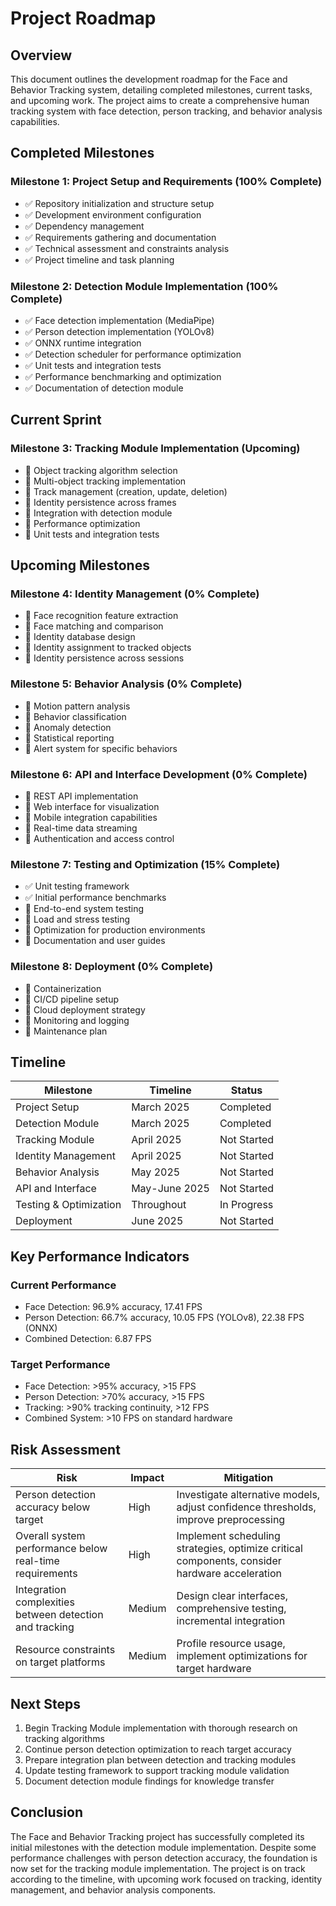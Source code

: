 # Project Roadmap

## Overview

This document outlines the development roadmap for the Face and Behavior Tracking system, detailing completed milestones, current tasks, and upcoming work. The project aims to create a comprehensive human tracking system with face detection, person tracking, and behavior analysis capabilities.

## Completed Milestones

### Milestone 1: Project Setup and Requirements (100% Complete)
- ✅ Repository initialization and structure setup
- ✅ Development environment configuration
- ✅ Dependency management
- ✅ Requirements gathering and documentation
- ✅ Technical assessment and constraints analysis
- ✅ Project timeline and task planning

### Milestone 2: Detection Module Implementation (100% Complete)
- ✅ Face detection implementation (MediaPipe)
- ✅ Person detection implementation (YOLOv8)
- ✅ ONNX runtime integration
- ✅ Detection scheduler for performance optimization
- ✅ Unit tests and integration tests
- ✅ Performance benchmarking and optimization
- ✅ Documentation of detection module

## Current Sprint

### Milestone 3: Tracking Module Implementation (Upcoming)
- 🔲 Object tracking algorithm selection
- 🔲 Multi-object tracking implementation
- 🔲 Track management (creation, update, deletion)
- 🔲 Identity persistence across frames
- 🔲 Integration with detection module
- 🔲 Performance optimization
- 🔲 Unit tests and integration tests

## Upcoming Milestones

### Milestone 4: Identity Management (0% Complete)
- 🔲 Face recognition feature extraction
- 🔲 Face matching and comparison
- 🔲 Identity database design
- 🔲 Identity assignment to tracked objects
- 🔲 Identity persistence across sessions

### Milestone 5: Behavior Analysis (0% Complete)
- 🔲 Motion pattern analysis
- 🔲 Behavior classification
- 🔲 Anomaly detection
- 🔲 Statistical reporting
- 🔲 Alert system for specific behaviors

### Milestone 6: API and Interface Development (0% Complete)
- 🔲 REST API implementation
- 🔲 Web interface for visualization
- 🔲 Mobile integration capabilities
- 🔲 Real-time data streaming
- 🔲 Authentication and access control

### Milestone 7: Testing and Optimization (15% Complete)
- ✅ Unit testing framework
- ✅ Initial performance benchmarks
- 🔲 End-to-end system testing
- 🔲 Load and stress testing
- 🔲 Optimization for production environments
- 🔲 Documentation and user guides

### Milestone 8: Deployment (0% Complete)
- 🔲 Containerization
- 🔲 CI/CD pipeline setup
- 🔲 Cloud deployment strategy
- 🔲 Monitoring and logging
- 🔲 Maintenance plan

## Timeline

| Milestone | Timeline | Status |
|-----------|----------|--------|
| Project Setup | March 2025 | Completed |
| Detection Module | March 2025 | Completed |
| Tracking Module | April 2025 | Not Started |
| Identity Management | April 2025 | Not Started |
| Behavior Analysis | May 2025 | Not Started |
| API and Interface | May-June 2025 | Not Started |
| Testing & Optimization | Throughout | In Progress |
| Deployment | June 2025 | Not Started |

## Key Performance Indicators

### Current Performance
- Face Detection: 96.9% accuracy, 17.41 FPS
- Person Detection: 66.7% accuracy, 10.05 FPS (YOLOv8), 22.38 FPS (ONNX)
- Combined Detection: 6.87 FPS

### Target Performance
- Face Detection: >95% accuracy, >15 FPS
- Person Detection: >70% accuracy, >15 FPS
- Tracking: >90% tracking continuity, >12 FPS
- Combined System: >10 FPS on standard hardware

## Risk Assessment

| Risk | Impact | Mitigation |
|------|--------|------------|
| Person detection accuracy below target | High | Investigate alternative models, adjust confidence thresholds, improve preprocessing |
| Overall system performance below real-time requirements | High | Implement scheduling strategies, optimize critical components, consider hardware acceleration |
| Integration complexities between detection and tracking | Medium | Design clear interfaces, comprehensive testing, incremental integration |
| Resource constraints on target platforms | Medium | Profile resource usage, implement optimizations for target hardware |

## Next Steps

1. Begin Tracking Module implementation with thorough research on tracking algorithms
2. Continue person detection optimization to reach target accuracy
3. Prepare integration plan between detection and tracking modules
4. Update testing framework to support tracking module validation
5. Document detection module findings for knowledge transfer

## Conclusion

The Face and Behavior Tracking project has successfully completed its initial milestones with the detection module implementation. Despite some performance challenges with person detection accuracy, the foundation is now set for the tracking module implementation. The project is on track according to the timeline, with upcoming work focused on tracking, identity management, and behavior analysis components. 